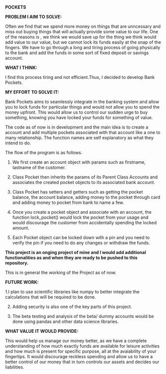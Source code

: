 
**POCKETS**

**PROBLEM I AIM TO SOLVE:**

Often we find that we spend more money on things that are unncessary and miss out buying things that will actually provide some value to our life. One of the reasons is , we think we would save up for the thing we think would add value to our value, but we cannot lock its funds easily at the snap of the fingers. We have to go through a long and tiring process of going physically to the bank and add the funds in some sort of fixed deposit or savings account.

**WHAT I THINK:**

I find this process tiring and not efficient.Thus, I decided to develop Bank Pockets. 

**MY EFFORT TO SOLVE IT:**

Bank Pockets aims to seamlessly integrate in the banking system and allow you to lock funds for particular things and would not allow you to spend the money upfront. This would allow us to control our sudden urge to buy something, knowing you have locked your funds for something of value.

The code as of now is in development and the main idea is to create a account and add multiple pockets associated with that account like a one to many relationship. The function names are self explanatory as what they intend to do.

The flow of the program is as follows.

1. We first create an account object with params such as firstname, lastname of the customer.

2. Class Pocket then inherits the params of its Parent Class Accounts and associates the created pocket objects to its associated bank account.

3. Class Pocket has setters and getters such as getting the pocket balance, the account balance, adding money to the pocket through card and adding money to pocket from bank to name a few.

4. Once you create a pocket object and associate with an account, the function lock_pocket() would lock the pocket from your usage and would discourage the customer from accidentally spending the locked amount.

5. Each Pocket object can be locked down with a pin and you need to verify the pin if you need to do any changes or withdraw the funds.

**This project is an onging project of mine and I would add additional functionalities as and when they are ready to be pushed to this repository.**

This is in general the working of the Project as of now.


**FUTURE WORK:**

1.I plan to use scientific libraries like numpy to better integrate the calculations that will be required to be done.

2. Adding security is also one of the key parts of this project.

3. The beta testing and analysis of the beta/ dummy accounts would be done using pandas and other data science libraries.


**WHAT VALUE IT WOULD PROVIDE:**

This would help us manage our money better, as we have a complete understanding of how much exactly funds are available for leisure activities and how much is present for specific purpose, all at the avaiability of your fingertips.
It would discourage reckless spending and allow us to have a better control of our money that in turn controls our assets and decides our liabilities.


